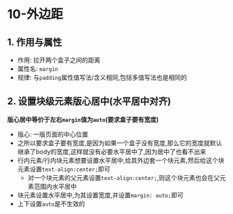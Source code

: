 # 10-外边距

## 1. 作用与属性

- 作用: 拉开两个盒子之间的距离
- 属性名: `margin`
- 规律: 与`padding`属性值写法/含义相同,包括多值写法也是相同的

## 2. 设置块级元素版心居中(水平居中对齐)

**版心居中等价于左右`margin`值为`auto`(要求盒子要有宽度)**

- 版心: 一版页面的中心位置
- 之所以要求盒子要有宽度,是因为如果一个盒子没有宽度,那么它的宽度就默认继承了body的宽度,这样就没有必要水平居中了,因为居中了也看不出来
- 行内元素/行内块元素想要设置水平居中,给其外边套一个块元素,然后给这个块元素设置`text-align:center;`即可
  - 对一个块元素的父元素设置`text-align:center;`,则这个块元素也会在父元素范围内水平居中
- 块元素设置水平居中,为其设置宽度,并设置`margin: auto;`即可
- 上下设置`auto`是不生效的